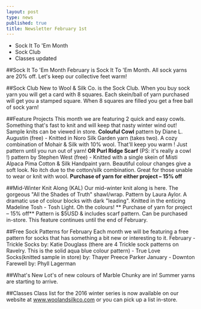 ```yaml
---
layout: post
type: news
published: true
title: Newsletter February 1st
---
```


- Sock It To 'Em Month
- Sock Club
- Classes updated

##Sock It To 'Em Month
February is Sock It To 'Em Month.  All sock yarns are 20% off.  Let's keep our collective feet warm!

##Sock Club
New to Wool & Silk Co. is the Sock Club.  When you buy sock yarn you will get a card with 8 squares.  Each skein/ball of yarn purchased will get you a stamped square. When 8 squares are filled you get a free ball of sock yarn!  

##Feature Projects
This month we are featuring 2 quick and easy cowls.  Something that's fast to knit and will keep that nasty winter wind out!  Sample knits can be viewed in store.
**Colouful Cowl**
pattern by Diane L. Augustin (free)  - Knitted in Noro Silk Garden yarn (takes two). 
     A cozy combination of Mohair & Silk with 10% wool. That'll keep you warm !
     Just pattern until you run out of yarn!
**OR**
**Purl Ridge Scarf** (PS: it's really a cowl !) 
pattern by Stephen West (free)  - Knitted with a single skein of  Misti Alpaca Pima Cotton & Silk Handpaint yarn.  Beautiful colour changes give a soft look. No itch due to the 
    cotton/silk combination.  Great for those unable to wear or knit with wool.
    **Purchase of yarn for either project – 15% off**

##Mid-Winter Knit Along (KAL)
Our mid-winter knit along is here.  The gorgeous "All the Shades of Truth" shawl/wrap. Pattern by Laura Aylor.  A dramatic use of colour blocks with dark "leading".   Knitted in the enticing Madeline Tosh - Tosh Light.  Oh the colours! 
** Purchase of yarn for project – 15% off**      Pattern is $5USD & includes scarf pattern. Can be purchased in-store.
This feature continues until the end of February.

##Free Sock Patterns for February
Each month we will be featuring a free pattern for socks that has something a bit new or interesting to it.
February - Trickle Socks by:  Katie Douglass  (there are 4 Trickle sock patterns on Ravelry. 
                     This is the solid aqua blue colour pattern)
                - True Love Socks(knitted sample in store)  by:  Thayer Preece Parker 
January - Downton Farewell   by: Phyll Lagerman

##What's New
Lot's of new colours of Marble Chunky are in!  Summer yarns are starting to arrive.

##Classes
Class list for the 2016 winter series is now available on our website at www.woolandsilkco.com  or you can pick up a list in-store.
